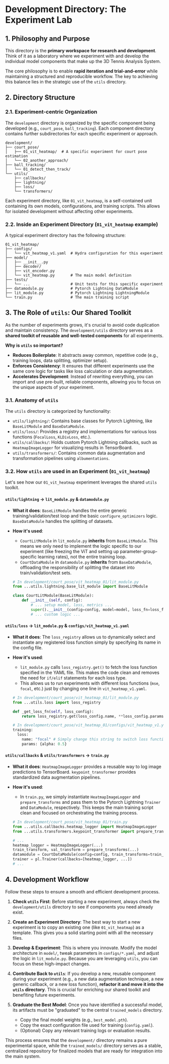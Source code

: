 # Development Directory: The Experiment Lab

## 1. Philosophy and Purpose

This directory is the **primary workspace for research and development**. Think of it as a laboratory where we experiment with and develop the individual model components that make up the 3D Tennis Analysis System.

The core philosophy is to enable **rapid iteration and trial-and-error** while maintaining a structured and reproducible workflow. The key to achieving this balance lies in the strategic use of the `utils` directory.

## 2. Directory Structure

### 2.1. Experiment-centric Organization

The `development` directory is organized by the specific component being developed (e.g., `court_pose`, `ball_tracking`). Each component directory contains further subdirectories for each specific experiment or approach.

```
development/
├── court_pose/
│   ├── 01_vit_heatmap/  # A specific experiment for court pose estimation
│   └── 02_another_approach/
├── ball_tracking/
│   └── 01_detect_then_track/
└── utils/
    ├── callbacks/
    ├── lightning/
    ├── loss/
    └── transformers/
```

Each experiment directory, like `01_vit_heatmap`, is a self-contained unit containing its own models, configurations, and training scripts. This allows for isolated development without affecting other experiments.

### 2.2. Inside an Experiment Directory (`01_vit_heatmap` example)

A typical experiment directory has the following structure:

```
01_vit_heatmap/
├── configs/
│   └── vit_heatmap_v1.yaml  # Hydra configuration for this experiment
├── model/
│   ├── __init__.py
│   ├── decoder/
│   ├── vit_encoder.py
│   └── vit_heatmap.py       # The main model definition
├── tests/
│   └── ...                  # Unit tests for this specific experiment
├── datamodule.py            # Pytorch Lightning DataModule
├── lit_module.py            # Pytorch Lightning LightningModule
└── train.py                 # The main training script
```

## 3. The Role of `utils`: Our Shared Toolkit

As the number of experiments grows, it's crucial to avoid code duplication and maintain consistency. The `development/utils` directory serves as a **shared toolkit of reusable and well-tested components** for all experiments.

**Why is `utils` so important?**

-   **Reduces Boilerplate**: It abstracts away common, repetitive code (e.g., training loops, data splitting, optimizer setup).
-   **Enforces Consistency**: It ensures that different experiments use the same core logic for tasks like loss calculation or data augmentation.
-   **Accelerates Development**: Instead of rewriting everything, you can import and use pre-built, reliable components, allowing you to focus on the unique aspects of your experiment.

### 3.1. Anatomy of `utils`

The `utils` directory is categorized by functionality:

-   `utils/lightning/`: Contains base classes for Pytorch Lightning, like `BaseLitModule` and `BaseDataModule`.
-   `utils/loss/`: Provides a registry and implementations for various loss functions (`FocalLoss`, `KLDivLoss`, etc.).
-   `utils/callbacks/`: Holds custom Pytorch Lightning callbacks, such as `HeatmapImageLogger` for visualizing results in TensorBoard.
-   `utils/transformers/`: Contains common data augmentation and transformation pipelines using `albumentations`.

### 3.2. How `utils` are used in an Experiment (`01_vit_heatmap`)

Let's see how our `01_vit_heatmap` experiment leverages the shared `utils` toolkit.

#### **`utils/lightning` → `lit_module.py` & `datamodule.py`**

-   **What it does**: `BaseLitModule` handles the entire generic training/validation/test loop and the basic `configure_optimizers` logic. `BaseDataModule` handles the splitting of datasets.
-   **How it's used**:
    -   `CourtLitModule` in `lit_module.py` **inherits** from `BaseLitModule`. This means we only need to implement the logic specific to our experiment (like freezing the ViT and setting up parameter-group-specific learning rates), not the entire training loop.
    -   `CourtDataModule` in `datamodule.py` **inherits** from `BaseDataModule`, offloading the responsibility of splitting the dataset into train/validation/test sets.

    ```python
    # In development/court_pose/vit_heatmap_01/lit_module.py
    from ...utils.lightning.base_lit_module import BaseLitModule

    class CourtLitModule(BaseLitModule):
        def __init__(self, config):
            # ... setup model, loss, metrics ...
            super().__init__(config=config, model=model, loss_fn=loss_fn, metric_fns=metric_fns)
            # ... custom logic ...
    ```

#### **`utils/loss` → `lit_module.py` & `configs/vit_heatmap_v1.yaml`**

-   **What it does**: The `loss_registry` allows us to dynamically select and instantiate any registered loss function simply by specifying its name in the config file.
-   **How it's used**:
    -   `lit_module.py` calls `loss_registry.get()` to fetch the loss function specified in the YAML file. This makes the code clean and removes the need for `if/elif` statements for each loss type.
    -   This allows us to run experiments with different loss functions (`mse`, `focal`, etc.) just by changing one line in `vit_heatmap_v1.yaml`.

    ```python
    # In development/court_pose/vit_heatmap_01/lit_module.py
    from ...utils.loss import loss_registry

    def _get_loss_fn(self, loss_config):
        return loss_registry.get(loss_config.name, **loss_config.params)

    # In development/court_pose/vit_heatmap_01/configs/vit_heatmap_v1.yaml
    training:
      loss:
        name: "focal" # Simply change this string to switch loss functions
        params: {alpha: 0.5}
    ```

#### **`utils/callbacks` & `utils/transformers` → `train.py`**

-   **What it does**: `HeatmapImageLogger` provides a reusable way to log image predictions to TensorBoard. `keypoint_transformer` provides standardized data augmentation pipelines.
-   **How it's used**:
    -   In `train.py`, we simply instantiate `HeatmapImageLogger` and `prepare_transforms` and pass them to the Pytorch Lightning `Trainer` and `DataModule`, respectively. This keeps the main training script clean and focused on orchestrating the training process.

    ```python
    # In development/court_pose/vit_heatmap_01/train.py
    from ...utils.callbacks.heatmap_logger import HeatmapImageLogger
    from ...utils.transformers.keypoint_transformer import prepare_transforms

    # ...
    heatmap_logger = HeatmapImageLogger(...)
    train_transform, val_transform = prepare_transforms(...)
    datamodule = CourtDataModule(config=config, train_transforms=train_transform, ...)
    trainer = pl.Trainer(callbacks=[heatmap_logger, ...])
    # ...
    ```

## 4. Development Workflow

Follow these steps to ensure a smooth and efficient development process.

1.  **Check `utils` First**: Before starting a new experiment, always check the `development/utils` directory to see if components you need already exist.

2.  **Create an Experiment Directory**: The best way to start a new experiment is to copy an existing one (like `01_vit_heatmap`) as a template. This gives you a solid starting point with all the necessary files.

3.  **Develop & Experiment**: This is where you innovate. Modify the model architecture in `model/`, tweak parameters in `configs/*.yaml`, and adjust the logic in `lit_module.py`. Because you are leveraging `utils`, you can focus on these high-impact changes.

4.  **Contribute Back to `utils`**: If you develop a new, reusable component during your experiment (e.g., a new data augmentation technique, a new generic callback, or a new loss function), **refactor it and move it into the `utils` directory**. This is crucial for enriching our shared toolkit and benefiting future experiments.

5.  **Graduate the Best Model**: Once you have identified a successful model, its artifacts must be "graduated" to the central `trained_models` directory.
    -   Copy the final model weights (e.g., `best_model.pth`).
    -   Copy the exact configuration file used for training (`config.yaml`).
    -   (Optional) Copy any relevant training logs or evaluation results.

This process ensures that the `development/` directory remains a pure experimental space, while the `trained_models/` directory serves as a stable, centralized repository for finalized models that are ready for integration into the main system.